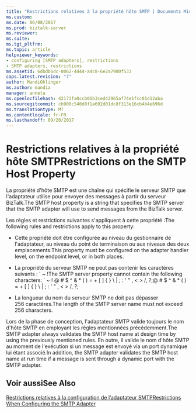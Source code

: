 ```yaml
---
title: "Restrictions relatives à la propriété hôte SMTP | Documents Microsoft"
ms.custom: 
ms.date: 06/08/2017
ms.prod: biztalk-server
ms.reviewer: 
ms.suite: 
ms.tgt_pltfrm: 
ms.topic: article
helpviewer_keywords:
- configuring [SMTP adapters], restrictions
- SMTP adapters, restrictions
ms.assetid: 6dbdb6dc-0062-4444-a4c8-6e2a7900f533
caps.latest.revision: "7"
author: MandiOhlinger
ms.author: mandia
manager: anneta
ms.openlocfilehash: 42173fa0ccb01b3ced42965af74e1fcc01d12aba
ms.sourcegitcommit: cb908c540d8f1a692d01dc8f313e16cb4b4e696d
ms.translationtype: MT
ms.contentlocale: fr-FR
ms.lasthandoff: 09/20/2017
---
```

# <a name="restrictions-on-the-smtp-host-property"></a><span data-ttu-id="b8ce7-102">Restrictions relatives à la propriété hôte SMTP</span><span class="sxs-lookup"><span data-stu-id="b8ce7-102">Restrictions on the SMTP Host Property</span></span>
<span data-ttu-id="b8ce7-103">La propriété d'hôte SMTP est une chaîne qui spécifie le serveur SMTP que l'adaptateur utilise pour envoyer des messages à partir du serveur BizTalk.</span><span class="sxs-lookup"><span data-stu-id="b8ce7-103">The SMTP host property is a string that specifies the SMTP server that the SMTP adapter will use to send messages from the BizTalk server.</span></span>  
  
 <span data-ttu-id="b8ce7-104">Les règles et restrictions suivantes s'appliquent à cette propriété :</span><span class="sxs-lookup"><span data-stu-id="b8ce7-104">The following rules and restrictions apply to this property:</span></span>  
  
-   <span data-ttu-id="b8ce7-105">Cette propriété doit être configurée au niveau du gestionnaire de l'adaptateur, au niveau du point de terminaison ou aux niveaux des deux emplacements.</span><span class="sxs-lookup"><span data-stu-id="b8ce7-105">This property must be configured on the adapter handler level, on the endpoint level, or in both places.</span></span>  
  
-   <span data-ttu-id="b8ce7-106">La propriété du serveur SMTP ne peut pas contenir les caractères suivants : ' ~ !</span><span class="sxs-lookup"><span data-stu-id="b8ce7-106">The SMTP server property cannot contain the following characters: \` ~ !</span></span> <span data-ttu-id="b8ce7-107">@ # $ ^ & * ( ) = + [ ] { } \ &#124; ; : ' " , \< > /, ?;</span><span class="sxs-lookup"><span data-stu-id="b8ce7-107">@ # $ ^ & * ( ) = + [ ] { } \ &#124; ; : ' " , \< > /, ?;</span></span>  
  
-   <span data-ttu-id="b8ce7-108">La longueur du nom du serveur SMTP ne doit pas dépasser 256 caractères.</span><span class="sxs-lookup"><span data-stu-id="b8ce7-108">The length of the SMTP server name must not exceed 256 characters.</span></span>  
  
 <span data-ttu-id="b8ce7-109">Lors de la phase de conception, l'adaptateur SMTP valide toujours le nom d'hôte SMTP en employant les règles mentionnées précédemment.</span><span class="sxs-lookup"><span data-stu-id="b8ce7-109">The SMTP adapter always validates the SMTP host name at design time by using the previously mentioned rules.</span></span> <span data-ttu-id="b8ce7-110">En outre, il valide le nom d'hôte SMTP au moment de l'exécution si un message est envoyé via un port dynamique lui étant associé.</span><span class="sxs-lookup"><span data-stu-id="b8ce7-110">In addition, the SMTP adapter validates the SMTP host name at run time if a message is sent through a dynamic port with the SMTP adapter.</span></span>  
  
## <a name="see-also"></a><span data-ttu-id="b8ce7-111">Voir aussi</span><span class="sxs-lookup"><span data-stu-id="b8ce7-111">See Also</span></span>  
 [<span data-ttu-id="b8ce7-112">Restrictions relatives à la configuration de l’adaptateur SMTP</span><span class="sxs-lookup"><span data-stu-id="b8ce7-112">Restrictions When Configuring the SMTP Adapter</span></span>](../core/restrictions-when-configuring-the-smtp-adapter.md)